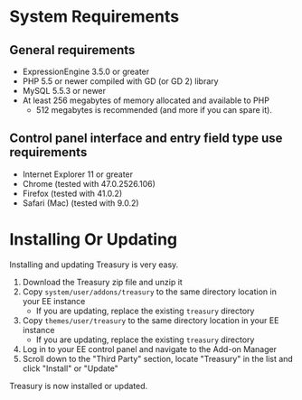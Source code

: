 # System Requirements

## General requirements

- ExpressionEngine 3.5.0 or greater
- PHP 5.5 or newer compiled with GD (or GD 2) library
- MySQL 5.5.3 or newer
- At least 256 megabytes of memory allocated and available to PHP
	- 512 megabytes is recommended (and more if you can spare it).
	
## Control panel interface and entry field type use requirements

- Internet Explorer 11 or greater
- Chrome (tested with 47.0.2526.106)
- Firefox (tested with 41.0.2)
- Safari (Mac) (tested with 9.0.2)

# Installing Or Updating

Installing and updating Treasury is very easy.

1. Download the Treasury zip file and unzip it
2. Copy `system/user/addons/treasury` to the same directory location in your EE instance
	- If you are updating, replace the existing `treasury` directory
3. Copy `themes/user/treasury` to the same directory location in your EE instance
	- If you are updating, replace the existing `treasury` directory
4. Log in to your EE control panel and navigate to the Add-on Manager
5. Scroll down to the "Third Party" section, locate "Treasury" in the list and click "Install" or "Update"

Treasury is now installed or updated.
